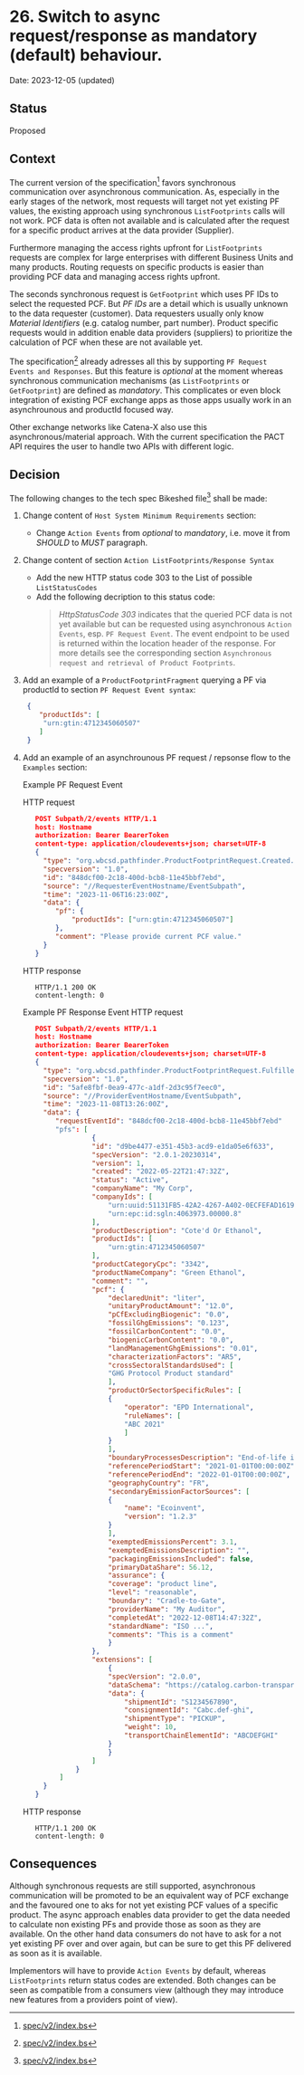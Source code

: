# 26. Switch to async request/response as mandatory (default) behaviour.

Date: 2023-12-05 (updated)

## Status

Proposed

## Context

The current version of the specification[^1] favors synchronous communication over asynchronous communication. As, especially in the early stages of the network, most requests will target not yet existing PF values, the existing approach using synchronous `ListFootprints` calls will not work. PCF data is often not available and is calculated after the request for a specific product arrives at the data provider (Supplier).

Furthermore managing the access rights upfront for `ListFootprints` requests are complex for large enterprises with different Business Units and many products. Routing requests on specific products is easier than providing PCF data and managing access rights upfront.

The seconds synchronous request is `GetFootprint` which uses PF IDs to select the requested PCF. But _PF IDs_ are a detail which is usually unknown to the data requester (customer). Data requesters usually only know _Material Identifiers_ (e.g. catalog number, part number).
Product specific requests would in addition enable data providers (suppliers) to prioritize the calculation of PCF when these are not available yet.

The specification[^1] already adresses all this by supporting `PF Request Events and Responses`. But this feature is _optional_ at the moment whereas synchronous communication mechanisms (as `ListFootprints` or `GetFootprint`) are defined as _mandatory_. This complicates or even block integration of existing PCF exchange apps as those apps usually work in an asynchrounous and productId focused way.

Other exchange networks like Catena-X also use this asynchronous/material approach. With the current specification the PACT API requires the user to handle two APIs with different logic.

## Decision

The following changes to the tech spec Bikeshed file[^1] shall be made:

1. Change content of `Host System Minimum Requirements` section:
   * Change `Action Events` from _optional_ to _mandatory_, i.e. move it from _SHOULD_ to _MUST_ paragraph.

2. Change content of section `Action ListFootprints/Response Syntax`
    * Add the new HTTP status code 303 to the List of possible `ListStatusCodes`
    * Add the following decription to this status code:
        > _HttpStatusCode 303_ indicates that the queried PCF data is not yet available but can be requested using asynchronous `Action Events`, esp. `PF Request Event`. The event endpoint to be used is returned within the location header of the response. For more details see the corresponding section `Asynchronous request and retrieval of Product Footprints`.

3. Add an example of a `ProductFootprintFragment` querying a PF via productId to section `PF Request Event syntax`:
    ```json
     {
        "productIds": [
         "urn:gtin:4712345060507"
        ]
     }
    ```
4. Add an example of an asynchrounous PF request / repsonse flow to the `Examples` section:

   Example PF Request Event

   HTTP request
   ```json
      POST Subpath/2/events HTTP/1.1
      host: Hostname
      authorization: Bearer BearerToken
      content-type: application/cloudevents+json; charset=UTF-8
      {
        "type": "org.wbcsd.pathfinder.ProductFootprintRequest.Created.v1",
        "specversion": "1.0",
        "id": "848dcf00-2c18-400d-bcb8-11e45bbf7ebd",
        "source": "//RequesterEventHostname/EventSubpath",
        "time": "2023-11-06T16:23:00Z",
        "data": {
           "pf": {
               "productIds": ["urn:gtin:4712345060507"]
           },
           "comment": "Please provide current PCF value."
        }
      }
   ```
   HTTP response
   ```
      HTTP/1.1 200 OK
      content-length: 0
   ```

   Example PF Response Event
   HTTP request
   ```json
      POST Subpath/2/events HTTP/1.1
      host: Hostname
      authorization: Bearer BearerToken
      content-type: application/cloudevents+json; charset=UTF-8
      {
        "type": "org.wbcsd.pathfinder.ProductFootprintRequest.Fulfilled.v1",
        "specversion": "1.0",
        "id": "5afe8fbf-0ea9-477c-a1df-2d3c95f7eec0",
        "source": "//ProviderEventHostname/EventSubpath",
        "time": "2023-11-08T13:26:00Z",
        "data": {
           "requestEventId": "848dcf00-2c18-400d-bcb8-11e45bbf7ebd"
           "pfs": [
                    {
                    "id": "d9be4477-e351-45b3-acd9-e1da05e6f633",
                    "specVersion": "2.0.1-20230314",
                    "version": 1,
                    "created": "2022-05-22T21:47:32Z",
                    "status": "Active",
                    "companyName": "My Corp",
                    "companyIds": [
                        "urn:uuid:51131FB5-42A2-4267-A402-0ECFEFAD1619",
                        "urn:epc:id:sgln:4063973.00000.8"
                    ],
                    "productDescription": "Cote'd Or Ethanol",
                    "productIds": [
                        "urn:gtin:4712345060507"
                    ],
                    "productCategoryCpc": "3342",
                    "productNameCompany": "Green Ethanol",
                    "comment": "",
                    "pcf": {
                        "declaredUnit": "liter",
                        "unitaryProductAmount": "12.0",
                        "pCfExcludingBiogenic": "0.0",
                        "fossilGhgEmissions": "0.123",
                        "fossilCarbonContent": "0.0",
                        "biogenicCarbonContent": "0.0",
                        "landManagementGhgEmissions": "0.01",
                        "characterizationFactors": "AR5",
                        "crossSectoralStandardsUsed": [
                        "GHG Protocol Product standard"
                        ],
                        "productOrSectorSpecificRules": [
                        {
                            "operator": "EPD International",
                            "ruleNames": [
                            "ABC 2021"
                            ]
                        }
                        ],
                        "boundaryProcessesDescription": "End-of-life included",
                        "referencePeriodStart": "2021-01-01T00:00:00Z",
                        "referencePeriodEnd": "2022-01-01T00:00:00Z",
                        "geographyCountry": "FR",
                        "secondaryEmissionFactorSources": [
                        {
                            "name": "Ecoinvent",
                            "version": "1.2.3"
                        }
                        ],
                        "exemptedEmissionsPercent": 3.1,
                        "exemptedEmissionsDescription": "",
                        "packagingEmissionsIncluded": false,
                        "primaryDataShare": 56.12,
                        "assurance": {
                        "coverage": "product line",
                        "level": "reasonable",
                        "boundary": "Cradle-to-Gate",
                        "providerName": "My Auditor",
                        "completedAt": "2022-12-08T14:47:32Z",
                        "standardName": "ISO ...",
                        "comments": "This is a comment"
                        }
                    },
                    "extensions": [
                        {
                        "specVersion": "2.0.0",
                        "dataSchema": "https://catalog.carbon-transparency.com/shipment/1.0.0/data-model.json",
                        "data": {
                            "shipmentId": "S1234567890",
                            "consignmentId": "Cabc.def-ghi",
                            "shipmentType": "PICKUP",
                            "weight": 10,
                            "transportChainElementId": "ABCDEFGHI"
                        }
                        }
                    ]
                }
            ]
        }
      }
   ```
   HTTP response
   ```
      HTTP/1.1 200 OK
      content-length: 0
   ```

## Consequences

Although synchronous requests are still supported, asynchronous communication will be promoted to be an equivalent way of PCF exchange and the favoured one to aks for not yet existing PCF values of a specific product. The async approach enables data provider to get the data needed to calculate non existing PFs and provide those as soon as they are available. On the other hand data consumers do not have to ask for a not yet existing PF over and over again, but can be sure to get this PF delivered as soon as it is available.

Implementors will have to provide `Action Events` by default, whereas `ListFootprints` return status codes are extended. Both changes can be seen as compatible from a consumers view (although they may introduce new features from a providers point of view).

[^1]: [spec/v2/index.bs](../../spec/v2/index.bs)
